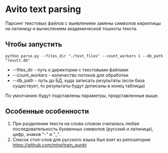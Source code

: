 # Avito text parsing

Парсинг текстовых файлов с выявлением замены символов кириллицы на латиницу и вычислением академической тошноты текста.

## Чтобы запустить

	python parse.py --files_dir "./text_files" --count_workers 1 --db_path "result.db"

- --files_dir - путь к директории с текстовыми файлами
- --count_workers - количество потоков для обработки
- --db_path - путь до БД, куда записать результаты (если база существует, то результаты будут дописаны в конец таблицы)

По умолчанию будут подставлены параметры, представленные выше.

## Особенные особенности

1. При разделении текста на слова словом считалась любая последовательность буквенных символов (русский и латиница), цифр, знаков "-" и "_".
2. Список стоп-слов для русского языка был взят из репозитория https://github.com/mhq/train_punkt
